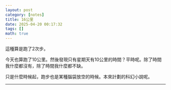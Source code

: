 ```yaml
---
layout: post
category: [notes]
title: 16公里
date: 2025-04-20 00:17:32
tags: []
math: true
---
```


這種算是跑了2次步。

今天也算跑了10公里。然後發現只有星期天有10公里的時間？平時呢。除了時間我什麼都沒有，除了時間我什麼都不缺。

只是什麼時候起，跑步也是某種腦袋放空的時候。本來計劃的科幻小說呢。





--------




